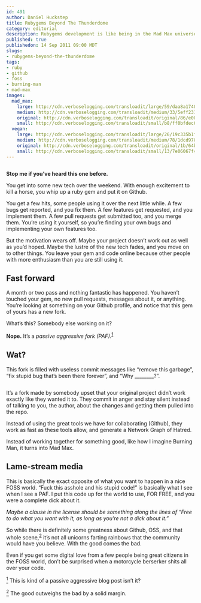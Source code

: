 ```yaml
--- 
id: 491
author: Daniel Huckstep
title: Rubygems Beyond The Thunderdome
category: editorial
description: Rubygems development is like being in the Mad Max universe.
published: true
publishedon: 14 Sep 2011 09:00 MDT
slugs: 
- rubygems-beyond-the-thunderdome
tags: 
- ruby
- github
- foss
- burning-man
- mad-max
images: 
  mad_max: 
    large: http://cdn.verboselogging.com/transloadit/large/59/daa8a174826328bfc6a59633a42de9/mad-max.jpg
    medium: http://cdn.verboselogging.com/transloadit/medium/33/5eff23154a4193f93464a8c5f97520/mad-max.jpg
    original: http://cdn.verboselogging.com/transloadit/original/86/e08d7604cfa023644e143b258f649e/mad-max.jpg
    small: http://cdn.verboselogging.com/transloadit/small/b8/ff0bfdec622706a821d4d6b821348c/mad-max.jpg
  vegan: 
    large: http://cdn.verboselogging.com/transloadit/large/26/19c335b1f88d919086d7e545b21bb3/vegan.jpg
    medium: http://cdn.verboselogging.com/transloadit/medium/78/1dcd9709b05e12efcf448d2da33a51/vegan.jpg
    original: http://cdn.verboselogging.com/transloadit/original/1b/64b56edbbf8724c1650410066d4e4f/vegan.jpg
    small: http://cdn.verboselogging.com/transloadit/small/13/7e06067f4507d03ee468e4a8cd8af4/vegan.jpg
---
```

<p><figure><a href="http://cdn.verboselogging.com/transloadit/original/1b/64b56edbbf8724c1650410066d4e4f/vegan.jpg"><img src="http://cdn.verboselogging.com/transloadit/medium/78/1dcd9709b05e12efcf448d2da33a51/vegan.jpg" class="fright bleft bbottom round medium" alt="" /></a></figure></p>
<p><strong>Stop me if you&#8217;ve heard this one before.</strong></p>
<p>You get into some new tech over the weekend. With enough excitement to kill a horse, you whip up a ruby gem and put it on Github.</p>
<p>You get a few hits, some people using it over the next little while. A few bugs get reported, and you fix them. A few features get requested, and you implement them. A few pull requests get submitted too, and you merge them. You&#8217;re using it yourself, so you&#8217;re finding your own bugs and implementing your own features too.</p>
<p>But the motivation wears off. Maybe your project doesn&#8217;t work out as well as you&#8217;d hoped. Maybe the lustre of the new tech fades, and you move on to other things. You leave your gem and code online because other people with more enthusiasm than you are still using it.</p>
<h2>Fast forward</h2>
<p>A month or two pass and nothing fantastic has happened. You haven&#8217;t touched your gem, no new pull requests, messages about it, or anything. You&#8217;re looking at something on your Github profile, and notice that this gem of yours has a new fork.</p>
<p>What&#8217;s this? Somebody else working on it?</p>
<p><strong>Nope.</strong> It&#8217;s a <em>passive aggressive fork (<span class="caps">PAF</span>).</em><sup class="footnote" id="fnr1"><a href="#fn1">1</a></sup></p>
<h2>Wat?</h2>
<p>This fork is filled with useless commit messages like &#8220;remove this garbage&#8221;, &#8220;fix stupid bug that&#8217;s been there forever&#8221;, and &#8220;Why ________?&#8221;.</p>
<p><figure><a href="http://cdn.verboselogging.com/transloadit/original/86/e08d7604cfa023644e143b258f649e/mad-max.jpg"><img src="http://cdn.verboselogging.com/transloadit/medium/33/5eff23154a4193f93464a8c5f97520/mad-max.jpg" class="fright bleft bbottom round medium" alt="" /></a></figure></p>
<p>It&#8217;s a fork made by somebody upset that your original project didn&#8217;t work exactly like they wanted it to. They commit in anger and stay silent instead of talking to you, the author, about the changes and getting them pulled into the repo.</p>
<p>Instead of using the great tools we have for collaborating (Github), they work as fast as these tools allow, and generate a Network Graph of Hatred.</p>
<p>Instead of working together for something good, like how I imagine Burning Man, it turns into Mad Max.</p>
<h2>Lame-stream media</h2>
<p>This is basically the exact opposite of what you want to happen in a nice <span class="caps">FOSS</span> world. &#8220;Fuck this asshole and his stupid code!&#8221; is basically what I see when I see a <span class="caps">PAF</span>. I put this code up for the world to use, <span class="caps">FOR</span> <span class="caps">FREE</span>, and you were a complete dick about it.</p>
<p><em>Maybe a clause in the license should be something along the lines of &#8220;Free to do what you want with it, as long as you&#8217;re not a dick about it.&#8221;</em></p>
<p>So while there is definitely some greatness about Github, <span class="caps">OSS</span>, and that whole scene,<sup class="footnote" id="fnr2"><a href="#fn2">2</a></sup> it&#8217;s not all unicorns farting rainbows that the community would have you believe. With the good comes the bad.</p>
<p>Even if you get some digital love from a few people being great citizens in the <span class="caps">FOSS</span> world, don&#8217;t be surprised when a motorcycle berserker shits all over your code.</p>
<p class="footnote" id="fn1"><a href="#fnr1"><sup>1</sup></a> This is kind of a passive aggressive blog post isn&#8217;t it?</p>
<p class="footnote" id="fn2"><a href="#fnr2"><sup>2</sup></a> The good outweighs the bad by a solid margin.</p>